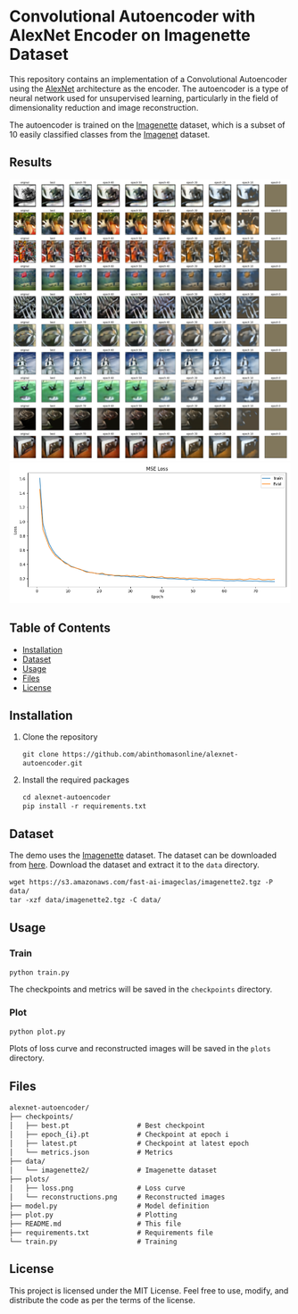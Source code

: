 # Convolutional Autoencoder with AlexNet Encoder on Imagenette Dataset

This repository contains an implementation of a Convolutional Autoencoder using the [AlexNet](https://en.wikipedia.org/wiki/AlexNet) architecture as the encoder.  The autoencoder is a type of neural network used for unsupervised learning, particularly in the field of dimensionality reduction and image reconstruction.

The autoencoder is trained on the [Imagenette](https://github.com/fastai/imagenette) dataset, which is a subset of 10 easily classified classes from the [Imagenet](http://www.image-net.org/) dataset.

## Results

![Reconstructed Images](plots/reconstructions.png)
![Loss Curve](plots/loss.png)

## Table of Contents
- [Installation](#installation)
- [Dataset](#dataset)
- [Usage](#usage)
- [Files](#files)
- [License](#license)

## Installation
1. Clone the repository
    ```commandline
    git clone https://github.com/abinthomasonline/alexnet-autoencoder.git
    ```
2. Install the required packages
    ```commandline
    cd alexnet-autoencoder
    pip install -r requirements.txt
    ```

## Dataset
The demo uses the [Imagenette](https://github.com/fastai/imagenette) dataset. The dataset can be downloaded from [here](https://s3.amazonaws.com/fast-ai-imageclas/imagenette2.tgz).
Download the dataset and extract it to the `data` directory.
```commandline
wget https://s3.amazonaws.com/fast-ai-imageclas/imagenette2.tgz -P data/
tar -xzf data/imagenette2.tgz -C data/
```

## Usage
### Train
```commandline
python train.py
```
The checkpoints and metrics will be saved in the `checkpoints` directory. 

### Plot
```commandline
python plot.py
```
Plots of loss curve and reconstructed images will be saved in the `plots` directory.

## Files
```
alexnet-autoencoder/
├── checkpoints/                
│   ├── best.pt                 # Best checkpoint
│   ├── epoch_{i}.pt            # Checkpoint at epoch i
│   ├── latest.pt               # Checkpoint at latest epoch
│   └── metrics.json            # Metrics
├── data/                       
│   └── imagenette2/            # Imagenette dataset
├── plots/                      
│   ├── loss.png                # Loss curve
│   └── reconstructions.png     # Reconstructed images
├── model.py                    # Model definition
├── plot.py                     # Plotting
├── README.md                   # This file
├── requirements.txt            # Requirements file
└── train.py                    # Training
```

## License
This project is licensed under the MIT License. Feel free to use, modify, and distribute the code as per the terms of the license.
